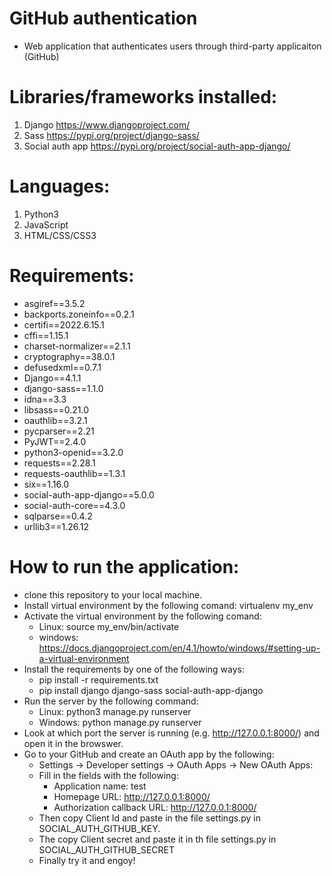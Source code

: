 # GitHub authentication
 - Web application that authenticates users through third-party applicaiton (GitHub)
 # Libraries/frameworks installed:
  1. Django https://www.djangoproject.com/
  2. Sass  https://pypi.org/project/django-sass/
  3. Social auth app https://pypi.org/project/social-auth-app-django/
 # Languages:
 1. Python3
 2. JavaScript
 3. HTML/CSS/CSS3
# Requirements:
  - asgiref==3.5.2
  - backports.zoneinfo==0.2.1
  - certifi==2022.6.15.1
  - cffi==1.15.1
  - charset-normalizer==2.1.1
  - cryptography==38.0.1
  - defusedxml==0.7.1
  - Django==4.1.1
  - django-sass==1.1.0
  - idna==3.3
  - libsass==0.21.0
  - oauthlib==3.2.1
  - pycparser==2.21
  - PyJWT==2.4.0
  - python3-openid==3.2.0
  - requests==2.28.1
  - requests-oauthlib==1.3.1
  - six==1.16.0
  - social-auth-app-django==5.0.0
  - social-auth-core==4.3.0
  - sqlparse==0.4.2
  - urllib3==1.26.12
 # How to run the application:
 - clone this repository to your local machine. 
 - Install virtual environment by the following comand: virtualenv my_env
 - Activate the virtual environment by the following comand:
    - Linux: source my_env/bin/activate
    - windows: https://docs.djangoproject.com/en/4.1/howto/windows/#setting-up-a-virtual-environment
 - Install the requirements by one of the following ways:
    - pip install -r requirements.txt
    - pip install django django-sass social-auth-app-django
  - Run the server by the following command:
    - Linux: python3 manage.py runserver
    - Windows: python manage.py runserver
  - Look at which port the server is running (e.g. http://127.0.0.1:8000/) and open it in the browswer.
  - Go to your GitHub and create an OAuth app by the following:
    - Settings -> Developer settings -> OAuth Apps -> New OAuth Apps:
    - Fill in the fields with the following:
      - Application name: test
      - Homepage URL: http://127.0.0.1:8000/
      - Authorization callback URL: http://127.0.0.1:8000/
    - Then copy Client Id and paste in the file settings.py in SOCIAL_AUTH_GITHUB_KEY.
    - The copy Client secret and paste it in th file settings.py in SOCIAL_AUTH_GITHUB_SECRET
    - Finally try it and engoy! 
     
